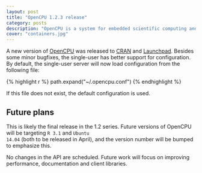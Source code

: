 ```yaml
---
layout: post
title: "OpenCPU 1.2.3 release"
category: posts
description: "OpenCPU is a system for embedded scientific computing and reproducible research. The OpenCPU HTTP API provides a middle layer interface to R. Either use the public servers or host your own."
cover: "containers.jpg"
---
```


A new version of <a href="http://www.opencpu.org/">OpenCPU</a> was released to <a href="http://cran.r-project.org/web/packages/opencpu">CRAN</a> and <a href="https://launchpad.net/~opencpu/+archive/opencpu-1.2">Launchpad</a>. Besides some minor bugfixes, the single-user has better support for configuration. By default, the single-user server will now load configuration from the following file:

{% highlight r %}
path.expand("~/.opencpu.conf")
{% endhighlight %}

If this file does not exist, the default configuration is used.

## Future plans

This is likely the final release in the 1.2 series. Future versions of OpenCPU will be targeting <code>R 3.1</code> and <code>Ubuntu 14.04</code> (both to be released in April), and the version number will be bumped to emphasize this. 

No changes in the API are scheduled. Future work will focus on improving performance, documentation and client libraries.  